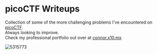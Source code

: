 # picoCTF Writeups
Collection of some of the more challenging problems I've encountered on [picoCTF](https://picoctf.org).<br>
Always looking to improve.<br>
Check my professional portfolio out over at [connor.x10.mx](http://connor.x10.mx)

![5315773](https://user-images.githubusercontent.com/26807077/149642941-e31d9e77-a5b7-4bc4-91df-2b0e670eb1bd.png)
